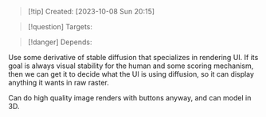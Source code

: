 
>[!tip] Created: [2023-10-08 Sun 20:15]

>[!question] Targets: 

>[!danger] Depends: 

Use some derivative of stable diffusion that specializes in rendering UI.
If its goal is always visual stability for the human and some scoring mechanism, then we can get it to decide what the UI is using diffusion, so it can display anything it wants in raw raster.

Can do high quality image renders with buttons anyway, and can model in 3D.
